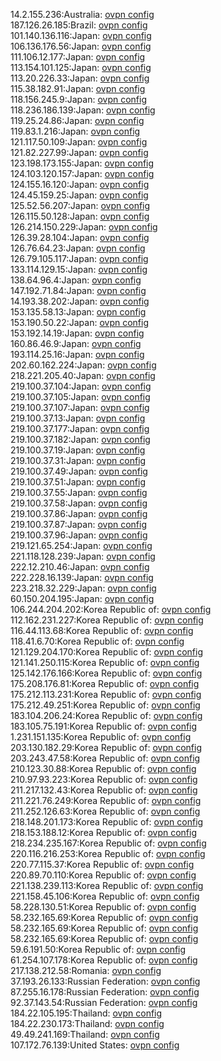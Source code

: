 14.2.155.236:Australia: [ovpn config](vpn/14_2_155_236.ovpn)  
187.126.26.185:Brazil: [ovpn config](vpn/187_126_26_185.ovpn)  
101.140.136.116:Japan: [ovpn config](vpn/101_140_136_116.ovpn)  
106.136.176.56:Japan: [ovpn config](vpn/106_136_176_56.ovpn)  
111.106.12.177:Japan: [ovpn config](vpn/111_106_12_177.ovpn)  
113.154.101.125:Japan: [ovpn config](vpn/113_154_101_125.ovpn)  
113.20.226.33:Japan: [ovpn config](vpn/113_20_226_33.ovpn)  
115.38.182.91:Japan: [ovpn config](vpn/115_38_182_91.ovpn)  
118.156.245.9:Japan: [ovpn config](vpn/118_156_245_9.ovpn)  
118.236.186.139:Japan: [ovpn config](vpn/118_236_186_139.ovpn)  
119.25.24.86:Japan: [ovpn config](vpn/119_25_24_86.ovpn)  
119.83.1.216:Japan: [ovpn config](vpn/119_83_1_216.ovpn)  
121.117.50.109:Japan: [ovpn config](vpn/121_117_50_109.ovpn)  
121.82.227.99:Japan: [ovpn config](vpn/121_82_227_99.ovpn)  
123.198.173.155:Japan: [ovpn config](vpn/123_198_173_155.ovpn)  
124.103.120.157:Japan: [ovpn config](vpn/124_103_120_157.ovpn)  
124.155.16.120:Japan: [ovpn config](vpn/124_155_16_120.ovpn)  
124.45.159.25:Japan: [ovpn config](vpn/124_45_159_25.ovpn)  
125.52.56.207:Japan: [ovpn config](vpn/125_52_56_207.ovpn)  
126.115.50.128:Japan: [ovpn config](vpn/126_115_50_128.ovpn)  
126.214.150.229:Japan: [ovpn config](vpn/126_214_150_229.ovpn)  
126.39.28.104:Japan: [ovpn config](vpn/126_39_28_104.ovpn)  
126.76.64.23:Japan: [ovpn config](vpn/126_76_64_23.ovpn)  
126.79.105.117:Japan: [ovpn config](vpn/126_79_105_117.ovpn)  
133.114.129.15:Japan: [ovpn config](vpn/133_114_129_15.ovpn)  
138.64.96.4:Japan: [ovpn config](vpn/138_64_96_4.ovpn)  
147.192.71.84:Japan: [ovpn config](vpn/147_192_71_84.ovpn)  
14.193.38.202:Japan: [ovpn config](vpn/14_193_38_202.ovpn)  
153.135.58.13:Japan: [ovpn config](vpn/153_135_58_13.ovpn)  
153.190.50.22:Japan: [ovpn config](vpn/153_190_50_22.ovpn)  
153.192.14.19:Japan: [ovpn config](vpn/153_192_14_19.ovpn)  
160.86.46.9:Japan: [ovpn config](vpn/160_86_46_9.ovpn)  
193.114.25.16:Japan: [ovpn config](vpn/193_114_25_16.ovpn)  
202.60.162.224:Japan: [ovpn config](vpn/202_60_162_224.ovpn)  
218.221.205.40:Japan: [ovpn config](vpn/218_221_205_40.ovpn)  
219.100.37.104:Japan: [ovpn config](vpn/219_100_37_104.ovpn)  
219.100.37.105:Japan: [ovpn config](vpn/219_100_37_105.ovpn)  
219.100.37.107:Japan: [ovpn config](vpn/219_100_37_107.ovpn)  
219.100.37.13:Japan: [ovpn config](vpn/219_100_37_13.ovpn)  
219.100.37.177:Japan: [ovpn config](vpn/219_100_37_177.ovpn)  
219.100.37.182:Japan: [ovpn config](vpn/219_100_37_182.ovpn)  
219.100.37.19:Japan: [ovpn config](vpn/219_100_37_19.ovpn)  
219.100.37.31:Japan: [ovpn config](vpn/219_100_37_31.ovpn)  
219.100.37.49:Japan: [ovpn config](vpn/219_100_37_49.ovpn)  
219.100.37.51:Japan: [ovpn config](vpn/219_100_37_51.ovpn)  
219.100.37.55:Japan: [ovpn config](vpn/219_100_37_55.ovpn)  
219.100.37.58:Japan: [ovpn config](vpn/219_100_37_58.ovpn)  
219.100.37.86:Japan: [ovpn config](vpn/219_100_37_86.ovpn)  
219.100.37.87:Japan: [ovpn config](vpn/219_100_37_87.ovpn)  
219.100.37.96:Japan: [ovpn config](vpn/219_100_37_96.ovpn)  
219.121.65.254:Japan: [ovpn config](vpn/219_121_65_254.ovpn)  
221.118.128.239:Japan: [ovpn config](vpn/221_118_128_239.ovpn)  
222.12.210.46:Japan: [ovpn config](vpn/222_12_210_46.ovpn)  
222.228.16.139:Japan: [ovpn config](vpn/222_228_16_139.ovpn)  
223.218.32.229:Japan: [ovpn config](vpn/223_218_32_229.ovpn)  
60.150.204.195:Japan: [ovpn config](vpn/60_150_204_195.ovpn)  
106.244.204.202:Korea Republic of: [ovpn config](vpn/106_244_204_202.ovpn)  
112.162.231.227:Korea Republic of: [ovpn config](vpn/112_162_231_227.ovpn)  
116.44.113.68:Korea Republic of: [ovpn config](vpn/116_44_113_68.ovpn)  
118.41.6.70:Korea Republic of: [ovpn config](vpn/118_41_6_70.ovpn)  
121.129.204.170:Korea Republic of: [ovpn config](vpn/121_129_204_170.ovpn)  
121.141.250.115:Korea Republic of: [ovpn config](vpn/121_141_250_115.ovpn)  
125.142.176.166:Korea Republic of: [ovpn config](vpn/125_142_176_166.ovpn)  
175.208.176.81:Korea Republic of: [ovpn config](vpn/175_208_176_81.ovpn)  
175.212.113.231:Korea Republic of: [ovpn config](vpn/175_212_113_231.ovpn)  
175.212.49.251:Korea Republic of: [ovpn config](vpn/175_212_49_251.ovpn)  
183.104.206.24:Korea Republic of: [ovpn config](vpn/183_104_206_24.ovpn)  
183.105.75.191:Korea Republic of: [ovpn config](vpn/183_105_75_191.ovpn)  
1.231.151.135:Korea Republic of: [ovpn config](vpn/1_231_151_135.ovpn)  
203.130.182.29:Korea Republic of: [ovpn config](vpn/203_130_182_29.ovpn)  
203.243.47.58:Korea Republic of: [ovpn config](vpn/203_243_47_58.ovpn)  
210.123.30.88:Korea Republic of: [ovpn config](vpn/210_123_30_88.ovpn)  
210.97.93.223:Korea Republic of: [ovpn config](vpn/210_97_93_223.ovpn)  
211.217.132.43:Korea Republic of: [ovpn config](vpn/211_217_132_43.ovpn)  
211.221.76.249:Korea Republic of: [ovpn config](vpn/211_221_76_249.ovpn)  
211.252.126.63:Korea Republic of: [ovpn config](vpn/211_252_126_63.ovpn)  
218.148.201.173:Korea Republic of: [ovpn config](vpn/218_148_201_173.ovpn)  
218.153.188.12:Korea Republic of: [ovpn config](vpn/218_153_188_12.ovpn)  
218.234.235.167:Korea Republic of: [ovpn config](vpn/218_234_235_167.ovpn)  
220.116.216.253:Korea Republic of: [ovpn config](vpn/220_116_216_253.ovpn)  
220.77.115.37:Korea Republic of: [ovpn config](vpn/220_77_115_37.ovpn)  
220.89.70.110:Korea Republic of: [ovpn config](vpn/220_89_70_110.ovpn)  
221.138.239.113:Korea Republic of: [ovpn config](vpn/221_138_239_113.ovpn)  
221.158.45.106:Korea Republic of: [ovpn config](vpn/221_158_45_106.ovpn)  
58.228.130.51:Korea Republic of: [ovpn config](vpn/58_228_130_51.ovpn)  
58.232.165.69:Korea Republic of: [ovpn config](vpn/58_232_165_69.ovpn)  
58.232.165.69:Korea Republic of: [ovpn config](vpn/58_232_165_69.ovpn)  
58.232.165.69:Korea Republic of: [ovpn config](vpn/58_232_165_69.ovpn)  
59.6.191.50:Korea Republic of: [ovpn config](vpn/59_6_191_50.ovpn)  
61.254.107.178:Korea Republic of: [ovpn config](vpn/61_254_107_178.ovpn)  
217.138.212.58:Romania: [ovpn config](vpn/217_138_212_58.ovpn)  
37.193.26.133:Russian Federation: [ovpn config](vpn/37_193_26_133.ovpn)  
87.255.16.178:Russian Federation: [ovpn config](vpn/87_255_16_178.ovpn)  
92.37.143.54:Russian Federation: [ovpn config](vpn/92_37_143_54.ovpn)  
184.22.105.195:Thailand: [ovpn config](vpn/184_22_105_195.ovpn)  
184.22.230.173:Thailand: [ovpn config](vpn/184_22_230_173.ovpn)  
49.49.241.169:Thailand: [ovpn config](vpn/49_49_241_169.ovpn)  
107.172.76.139:United States: [ovpn config](vpn/107_172_76_139.ovpn)  
